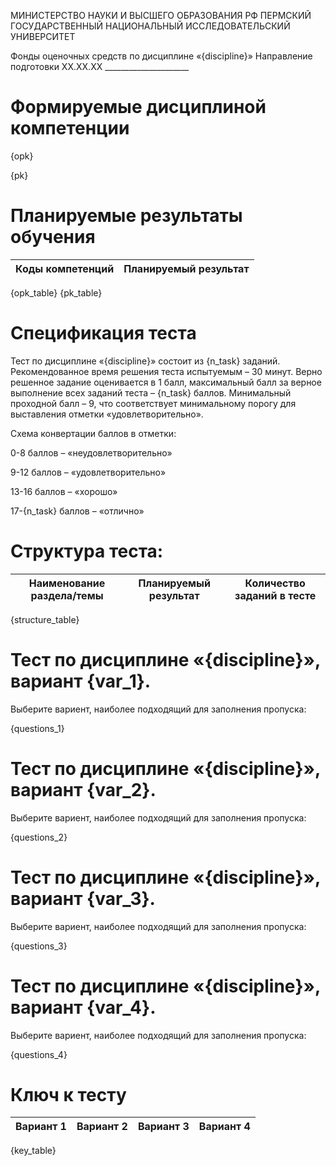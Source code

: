 МИНИСТЕРСТВО НАУКИ И ВЫСШЕГО ОБРАЗОВАНИЯ РФ
ПЕРМСКИЙ ГОСУДАРСТВЕННЫЙ НАЦИОНАЛЬНЫЙ
ИССЛЕДОВАТЕЛЬСКИЙ УНИВЕРСИТЕТ

Фонды оценочных средств по дисциплине «{discipline}» 
Направление подготовки ХХ.ХХ.ХХ _____________________

# Формируемые дисциплиной компетенции

{opk}

{pk}

# Планируемые результаты обучения

|Коды компетенций|Планируемый результат|
|:-:|:-:|
{opk_table}
{pk_table}

# Спецификация теста

Тест по дисциплине «{discipline}» состоит из {n_task} заданий. 
Рекомендованное время решения теста испытуемым – 30 минут. 
Верно решенное задание оценивается в 1 балл, максимальный балл за верное выполнение всех заданий теста – {n_task} баллов. 
Минимальный проходной балл – 9, что соответствует минимальному порогу для выставления отметки «удовлетворительно».

Схема конвертации баллов в отметки:

0-8 баллов – «неудовлетворительно»

9-12 баллов – «удовлетворительно»

13-16 баллов – «хорошо»

17-{n_task} баллов – «отлично»

# Структура теста:

|Наименование раздела/темы|Планируемый результат|Количество заданий в тесте|
|:-:|:-:|:-:|
{structure_table}

# Тест по дисциплине «{discipline}», вариант {var_1}.

Выберите вариент, наиболее подходящий для заполнения пропуска:

{questions_1}

# Тест по дисциплине «{discipline}», вариант {var_2}.

Выберите вариент, наиболее подходящий для заполнения пропуска:

{questions_2}

# Тест по дисциплине «{discipline}», вариант {var_3}.

Выберите вариент, наиболее подходящий для заполнения пропуска:

{questions_3}

# Тест по дисциплине «{discipline}», вариант {var_4}.

Выберите вариент, наиболее подходящий для заполнения пропуска:

{questions_4}

# Ключ к тесту
|Вариант 1|Вариант 2|Вариант 3|Вариант 4|
|:-:|:-:|:-:|:-:|
{key_table}

